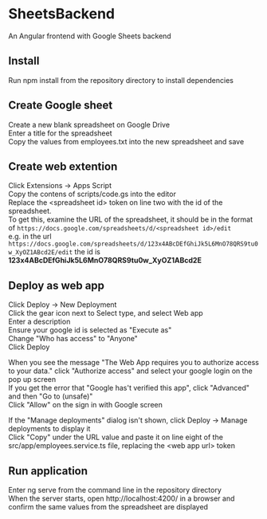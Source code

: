 # SheetsBackend
An Angular frontend with Google Sheets backend

## Install
Run npm install from the repository directory to install dependencies

## Create Google sheet
Create a new blank spreadsheet on Google Drive<br/>
Enter a title for the spreadsheet<br/>
Copy the values from employees.txt into the new spreadsheet and save<br/>

## Create web extention
Click Extensions -> Apps Script<br/>
Copy the contens of scripts/code.gs into the editor<br/>
Replace the &lt;spreadsheet id&gt; token on line two with the id of the spreadsheet. <br/>
To get this, examine the URL of the spreadsheet, it should be in the format of `https://docs.google.com/spreadsheets/d/<spreadsheet id>/edit`<br/>
e.g. in the url `https://docs.google.com/spreadsheets/d/123x4ABcDEfGhiJk5L6MnO78QRS9tu0w_XyOZ1ABcd2E/edit` the id is **123x4ABcDEfGhiJk5L6MnO78QRS9tu0w_XyOZ1ABcd2E**

## Deploy as web app
Click Deploy -> New Deployment<br/>
Click the gear icon next to Select type, and select Web app<br/>
Enter a description<br/>
Ensure your google id is selected as "Execute as"<br/>
Change "Who has access" to "Anyone"<br/>
Click Deploy<br/>

When you see the message "The Web App requires you to authorize access to your data." click "Authorize access" and select your google login on the pop up screen<br/>
If you get the error that "Google has't verified this app", click "Advanced" and then "Go to <your spreadsheet title> (unsafe)"<br/>
Click "Allow" on the sign in with Google screen<br/>

If the "Manage deployments" dialog isn't shown, click Deploy -> Manage deployments to display it<br/>
Click "Copy" under the URL value and paste it on line eight of the src/app/employees.service.ts file, replacing the &lt;web app url&gt; token<br/>

## Run application
Enter ng serve from the command line in the repository directory<br/>
When the server starts, open http://localhost:4200/ in a browser and confirm the same values from the spreadsheet are displayed<br/>
